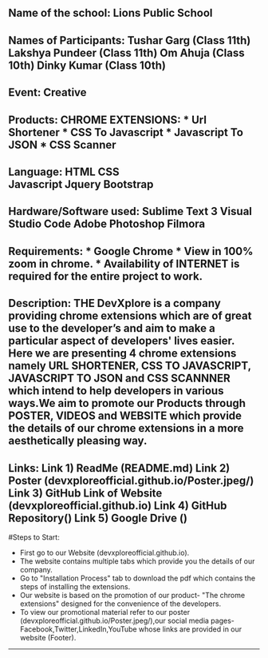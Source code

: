 
Name of the school:      Lions Public School
----------------------------------------------------------------------------------------------------------------------------
Names of Participants:   Tushar Garg (Class 11th)
                         Lakshya Pundeer (Class 11th) 
                         Om Ahuja (Class 10th)
                         Dinky Kumar (Class 10th)
----------------------------------------------------------------------------------------------------------------------------
Event:                   Creative
----------------------------------------------------------------------------------------------------------------------------
Products:                CHROME EXTENSIONS:
                         * Url Shortener
                         * CSS To Javascript
                         * Javascript To JSON
                         * CSS Scanner
----------------------------------------------------------------------------------------------------------------------------
Language:                HTML
                         CSS                   
                         Javascript
                         Jquery
                         Bootstrap
----------------------------------------------------------------------------------------------------------------------------
Hardware/Software used:  Sublime Text 3
                         Visual Studio Code
                         Adobe Photoshop
                         Filmora
----------------------------------------------------------------------------------------------------------------------------                                 
Requirements:            * Google Chrome
                         * View in 100% zoom in chrome.
                         * Availability of INTERNET is required for the entire project to work.
----------------------------------------------------------------------------------------------------------------------------
Description:
THE DevXplore is a company providing chrome extensions which are of great use to the developer’s and aim to make a particular aspect of developers' lives easier. Here we are presenting 4 chrome extensions namely URL SHORTENER, CSS TO JAVASCRIPT, JAVASCRIPT TO JSON and CSS SCANNNER which intend to help developers in various ways.We aim to promote our Products through POSTER, VIDEOS and WEBSITE which provide the details of our chrome extensions in a more aesthetically pleasing way.
----------------------------------------------------------------------------------------------------------------------------
Links:
Link 1) ReadMe (README.md)
Link 2) Poster (devxploreofficial.github.io/Poster.jpeg/)
Link 3) GitHub Link of Website (devxploreofficial.github.io)
Link 4) GitHub Repository()
Link 5) Google Drive ()
----------------------------------------------------------------------------------------------------------------------------
#Steps to Start:
* First go to our Website (devxploreofficial.github.io).
* The website contains multiple tabs which provide you the details of our company.
* Go to "Installation Process" tab to download the pdf which contains the steps of installing the extensions.
* Our website is based on the promotion of our product- "The chrome extensions" designed for the convenience of the developers.
* To view our promotional material refer to our poster (devxploreofficial.github.io/Poster.jpeg/),our social media pages-Facebook,Twitter,LinkedIn,YouTube whose links are provided in our website (Footer). 
----------------------------------------------------------------------------------------------------------------------------
